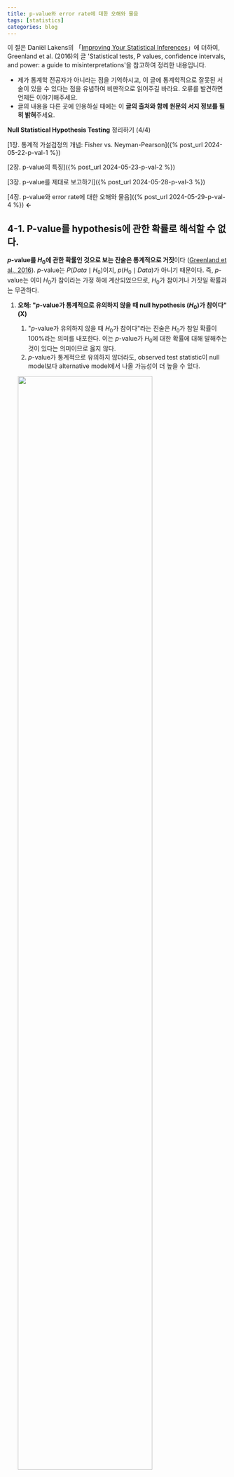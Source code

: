 ```yaml
---
title: p-value와 error rate에 대한 오해와 물음
tags: [statistics]
categories: blog
---
```


이 절은 Daniël Lakens의 「[Improving Your Statistical Inferences](https://lakens.github.io/statistical_inferences/)」에 더하여, Greenland et al. (2016)의 글 'Statistical tests, P values, confidence intervals, and power: a guide to misinterpretations'을 참고하여 정리한 내용입니다.

- 제가 통계학 전공자가 아니라는 점을 기억하시고, 이 글에 통계학적으로 잘못된 서술이 있을 수 있다는 점을 유념하여 비판적으로 읽어주길 바라요. 오류를 발견하면 언제든 이야기해주세요.
- 글의 내용을 다른 곳에 인용하실 때에는 이 **글의 출처와 함께 원문의 서지 정보를 필히 밝혀**주세요. 

**Null Statistical Hypothesis Testing** 정리하기 (4/4)

[1장. 통계적 가설검정의 개념: Fisher vs. Neyman-Pearson]({% post_url 2024-05-22-p-val-1 %}) 

[2장. p-value의 특징]({% post_url 2024-05-23-p-val-2 %})

[3장. p-value를 제대로 보고하기]({% post_url 2024-05-28-p-val-3 %})

[4장. p-value와 error rate에 대한 오해와 물음]({% post_url 2024-05-29-p-val-4 %}) **←**


## 4-1. P-value를 hypothesis에 관한 확률로 해석할 수 없다.
 **$p$-value를 $H_0$에 관한 확률인 것으로 보는 진술은 통계적으로 거짓**이다 ([Greenland et al., 2016](#9cd7a5)).  $p$-value는 $P(Data\mid H_0)$이지, $p(H_0\mid Data)$가 아니기 때문이다. 즉, $p$-value는 이미 $H_0$가 참이라는 가정 하에 계산되었으므로, $H_0$가 참이거나 거짓일 확률과는 무관하다.
1. **오해: "$p$-value가 통계적으로 유의하지 않을 때 null hypothesis ($H_0$)가 참이다"** **(X)**
	1. "$p$-value가 유의하지 않을 때 $H_0$가 참이다"라는 진술은 $H_0$가 참일 확률이 100%라는 의미를 내포한다. 이는 $p$-value가 $H_0$에 대한 확률에 대해 말해주는 것이 있다는 의미이므로 옳지 않다.
	2. $p$-value가 통계적으로 유의하지 않더라도, observed test statistic이 null model보다 alternative model에서 나올 가능성이 더 높을 수 있다.
    
    <p align="left">
  		<img src="/files/img/normal_two.svg" width="80%">
	</p>

2. **오해: "$p$-value가 통계적으로 유의하다면 null hypothesis ($H_0$)가 거짓이다"** **(X)**
	1. "$p$-value가 유의할 때 $H_0$가 거짓이다"라는 진술은 $H_0$가 거짓일 확률이 100%라는 의미를 내포한다. 이는 $p$-value가 $H_0$에 대한 확률에 대해 말해주는 것이 있다는 의미이므로 옳지 않다.
	2. $p$-value가 통계적으로 유의하더라도 $H_0$가 사실은 참이었을 가능성을 배제할 수 없다. 즉, test 결과로 $H_0$를 기각하는 행위가 type I error일 가능성을 배제할 수 없다. Neyman–Pearson은 이 상황을 두고 "null hypothesis가 거짓인 것처럼 *행동*하자 (*act* as if the null hypothesis is false)"고, "장기적으로 우리가 틀릴 확률은 5%가 안될 것이다 (not be wrong more than 5% of the time in the long run)."라고 결론 내릴 것이다. $H_0$가 참 또는 거짓인 것처럼 *행동 (act)* 하는 것은 $H_0$가 참이나 거짓이라고 믿는 것과는 다르다 ([Lakens, 2024, 1.7절](#83ef58)).  
	3. $p$-value가 작다면 **이는 $H_0$ 를 포함한 모든 가정이 만족된 모델 상**에서 관측 데이터가 드문 (unusual) 경우임을 나타낸다. 그러므로 $p$가 작다고 하여 관측한 데이터가 드문 경우라고 바로 결론 내릴 수는 없다[^1]. Random error가 매우 큰 경우이거나, 만족되었다고 간주된 가정이 사실 위배된 경우일 수 있기 때문이다. 특히 이때의 가정 (assumption)은 test statistics에 관한 가정뿐만 아니라 표본 추출, 실험군 배정 및 결측치 발생에서의 무작위성 (randomness)에 관한 가정, 나아가 P-value가 결과 보고를 위해 값이나 다른 결과를 기준으로 임의로 선택되지 않았다는 가정 또한 포함한다 ([Greenland, 2016](#9cd7a5)).
3. **오해: "$p = 0.03 < \alpha$로  통계적으로 유의한 경우, 이 결과가 type I error일 확률은 3%이다"** **(X)**
	1. "$p$-value가 type I error rate이다"라는 진술은 $p$-value가 $H_0$가 참일 때 잘못 기각하는 확률이라는 의미로서, 이는  $p$-value가 $H_0$에 대한 확률에 대해 말해주는 것이 있다는 의미이므로 옳지 않다.
	2. $H_0$가 참인데 우리가 얻은 test 결과가 $p = 0.03 < \alpha$라면, 이것은 100% type I error인 것이다. 
	3.  $p$-value와 $\alpha$ 모두 $H_0$가 참인 null model에서의 tail-area probability이며 $p$와 $\alpha$를 비교하여 의사결정을 한다는 점에서 $p$-value가 data를 기반으로 계산된 type I error rate인 것으로 이해하기 쉽지만, 이는 $p$-value라는 개념을 잘못 이해한 것이다 ([Goodman, 1999](#aa0559)). 
	4. "$p<0.05$를 얻었을 때 $H_0$가 참 (또는 거짓)일 확률은 무엇인가?"라는 질문은 "$H_0$가 참일 때 우리가 얻은  데이터 (또는 그보다 더 극단적인 데이터)를 얻을 확률은 무엇인가?"라는 질문과 다르다. $p$-value는 두 번째 질문에 대한 답만을 줄 수 있다.

## 4-2. p-value가 통계적으로 유의한지는 '실제로' 중요한지와는 무관하다.
- $p$-value가 통계적으로 유의한지, 즉 $p<\alpha$인지 아닌지는 effect size의 크기와는 무관하다. $p < 0.05$라거나 $p = 0.002$와 같은 $p$-value만으로는 평균의 차이가 얼마나 나는지 알 수 없다. 그래서 통계적으로 유의하다고 반드시 실제로 혹은 임상에서 의미있는 정도의 효과가 아닐 수 있고, 그 반대의 경우도 마찬가지이다.
- 즉, 통계적으로 유의한 결과는 null model하에서 '놀라운 (surprising)'결과인 것이지, 반드시 '중요한' 결과는 아닐 수 있다.
- 설령 effect의 크기가 중요하다고 하더라도, sample size가 큰 경우 effect size가 매우 작거나 가정이 약간이라도 위배되었을 때 통계적으로 유의하다는 결과가 나올 수 있다 ([Greenland, 2016](#9cd7a5)).  

## 4-3. P-value는 효과가 재현될 확률이 아니다.
- 하나의 연구에서 얻은 $p$를 바탕으로 효과가 재현될 확률을 계산하는 것은 불가능하다.
- 실제 효과가 있을 때, 어떤 test가 통계적으로 유의한 효과를 보일 확률은 power이다
- 실제 효과가 없을 때, 어떤 test가 통계적으로 유의한 효과를 보일 확률은 $\le \alpha$이다.

## 4-4. P-value는 우리의 데이터가 나올 확률이 아니다.
1.  $p$-value는 모든 가정이 만족되고 $H_0$가 참일 때 우리가 관측한 데이터 (혹은 통계량)이 나올 확률이 아니다. 이는 $p$-value의 정의에서 드러난다. $p$-value는 $P(\tau(\mathbf{X}) \ge \tau(\mathbf{x})\mid H_0)$ 로서, $H_0$하의 null model에서 test statistic의 관측값이 나오는 것 뿐만 아니라 *그 이상의 극단적인 값이 관측될* ("observations more extreme than what we observed") 이론적 확률을 의미하기 때문이다.
2. 이에 관해서는 [1-1절]({% post_url 2024-05-22-p-val-1 %}#1-1-fishers-test-of-significance){:target="_blank"}의 " $p$-value가 작다면 (1) test statistic이 관측된 상황이 매우 드문 사건이거나, (2) 가설로 상정된 null hypothesis가 타당하지 않은 가설이거나의 두 경우로 해석될 수 있다"라는 진술의 (1)이 통계학적으로 아주 엄밀한 문장은 아니라는 점을 짚어볼 필요가 있다.
	- "Either $H_0$ is true and a rare event has occured, or $H_0$  is false"라는 논리에서 'rare event'는 실제 관측통계량 $\tau(\mathbf{x})$를 관측하는 event가 아니라, 다음의 실제 관측통계량과 그보다 더 극단적인 ("more extreme") 통계량을 얻는 event $$ E = \{\text{possible data }x: |\tau(\mathbf{X})| \ge |\tau(\mathbf{x})|\}$$
			이다. 이는 $E$와 $\mathbf{x}$를 구별하지 않는 것이다 ([Berger & Delampady, 1987](#89420d)).
	- 이때 $\mathbf{X} = \mathbf{x}$라고 하는 것과 $\mathbf{X} \in E$라고 말하는 것은 상당한 차이가 있다. $\mathbf{X} \in E$는 $H_0$를 기각할 **훨씬 더 강한 증거**라는 점에서 그렇다. 
		- 가령 '동전의 앞뒷면이 나올 확률이 $0.5\%$로 같다'라는 명제가 $H_0$라 하자. 동전을 $100$번 던져서 앞면이 $60$번 나왔다. $\mathbf{X} = \mathbf{x} = 60$은 $H_0$를 적당히 신뢰하지 않을 정도라는 생각을 들게 하지만, $\mathbf{X} \in E$는 100번 중 60번 *이상의 극단 값*에서 앞면이 나왔다는 의미로서 $H_0$를 신뢰하지 않을 이유가 더 강해지는 것이다.
		- ~~Berger와 Selke는 $P(H_0\mid E)$가 흔히 $P$-value와 매우 가까워서 $P(H_0\mid \mathbf{x})$보다 작다는 것을 보인 바 있다 ([Berger & Selke, 1987](#3cc52e)).~~ (레퍼 직접 읽고 이해하고 확인해야함.)

## 4-5. p-value는 증거의 척도 (measures of evidence)인가?
1. Lakens는 $p$-value를 *증거*의 척도 (measures of *evidence*)로 해석하는 것이 통계학적으로 옳지 않다고 설명한다. 
	1. $H_0$가 실제로 참일 때 $p$-value가 uniform distribution을 따른다는 사실과 Lindley's paradox를 고려하면, $p$-value 단독을 증거의 척도로 이해하는 것은 옳지 않다.
	2. $p$-value가 증거의 척도라고 주장하는 이들은 '증거' (evidence)의 개념을 정의하지 않는다.
		- Lakens는 '증거 (evidence)'에 관한 Shafer의 이론을 따라서, 증거 (evidence)가 support function을 통해 정량될 수 있고, 통계적 증거를 평가할 때에 support는 likelihood function을 통해 정량될 수 있다고 설명한다 ([Shafer, 1976, p. 144](#1b1f90). 재인용: [Lakens, 2024, 1.6절](#83ef58))[^2].
2. 한편 Greenland는 $p$-value가 **증거의 척도로 쓰이는 경우**와 **의사결정을 위한 random variable로 쓰이는 경우**로 구별되어 이해될 수 있다고 본다 ([Greenland, 2023](#30bdb1)). $p$-value가 증거의 척도가 아니라고 주장하는 이들은 Neyman–Pearson framework에서의 $p$-value에만 초점을 두고 있다는 것이다.
	 1. Greenland에 따르면 frequentist statistics에서 사용하는 $P$-value는 두 가지 정의가 있다.
		- **divergence $p$-value**: Model과 observed statistics 간의 차이를 나타내는 $p$-value. 즉, 데이터와 모델의 차이 (divergence)를 나타낸다. 
		- **decision $p$-value**: 전체 sample space에 걸쳐 이분법적 결정 규칙을 표현하기 위한 random variable로서의 $p$-value 또는 그러한 random variable의 관측값. Decision $p$-value는 $H_0$와 $H_a$ 중 하나를 고르기 위해 사용된다. 
	2. 증거 (evidence)의 정의에 관한 단일한 합의점은 없지만, Fisher의 framework에서 $p$-value는 observed **data와 null model 사이의** compatibility 내지 **divergence에 대한 일관된 척도(coherent measures)** 로서, 어떠한 모델이나 가설에 대항하는(against) 증거의 척도 (measure of evidence)로 사용될 수 있다고 본다.

나는 잠정적으로는 Greenland의 설명이 더 설득력있다고 생각한다. [Lavine (2024)](#a0c299)의 연구와 같이 $p$-value가 증거의 척도가 아니라고 주장하는 문헌이 여럿 있고 살펴볼 필요가 있어 보이는데, 적어도 Lakens의 지적은 충분하지 않아 보인다. $H_0$가 참일 때 $p$-value가 uniform distribution을 따르고 Lindley's paradox가 존재한다는 점이 보여졌다고 하여도 이는 Neyman-Pearson framework에서의 지적이다. Fisherian framework에서는 $p$-value가 개별 실험의 관측값과 모델 간의 양립가능성(compatibility)을 나타내는 척도로 이해되지 못할 이유가 없는 것 같다. 

## 4-6. H0는 언제나 거짓이 아닌가?
1. NHST에 가해지는 비판 중 대표적인 것 중 하나가 null hypothesis ($H_0$)가 사실인 경우는 보통 없다는 주장이다. 
	- Tukey는 "A와 B의 효과가 다른가"라는 질문에 "They are always different for some decimal place" ("소숫점 몇째 자리까지 보면 항상 다르겠지")라고 답하며 NHST를 비판한 바 있다 ([Tukey, 1991](#62f187)).  
	- Meehl은 적어도 soft psychology 분야에서는 "... as I believe is generally recognized by statisticians today and by thoughtful social scientists, the null hypothesis, taken literally, is always false" 라며 $H_0$가 언제나 거짓이라고 설명한다 ([Meehl, 1978](#be9d84)). 
	- Cohen도 다음과 같이 null hypothesis가 언제나 거짓이라고 설명한다 ([Cohen, 1990](#07cba5)): 
	> The null hypothesis, taken literally (and that's the only way you can take it in formal hypothesis testing), is *always* false in the real world. It can only be true in the bowels of a computer processor running a Monte Carlo study (and even then a stray electron may make it false). If it is false, even to a tiny degree, it must be the case that a large enough sample will produce a significant result and lead to its rejection. So if the null hypothesis is always false, what's the big deal about rejecting it?
	- 즉, $H_0$가 언제나 거짓이라면 이를 기각하는 것이 의미가 없다는 것이다.
2. 하지만 Tukey를 비롯한 학자들의 이러한 견해가 가설 검정에 관한 잘못된 이해에서 비롯하며, NHST가 의미없다는 비판이 유효하지 않다는 반박도 있다:
	1. Point null (e.g. $\theta = \theta_0$)을 사용하는 것은 현실의 문제에 적절한 근사를 제공하므로 유용하다 ([Berger & Selke, 1987](#3cc52e)). Berger와 Selke는 실제로는 $H_0 : \vert \theta − \theta_0 \vert \le b$라는 가설을 사용하는 것이 타당하지만, 대개 $b$는 충분히 작으며 충분히 작은 $b$에 대해서는 $H_0 : \theta = \theta_0$ 로 근사될 수 있다는 결론을 내린다. (**아직 직접 읽고 이해하지 못함. Berger&Selke와 Berger&Delampady 둘다 보기.**)
	2. 모집단 간 평균 차이가 아주 미미할 때 $H_0$ 를 기각하기 위해서는 sample size가 상당히 커야한다. 가령 two-sided $t$-test에서 Cohen’s $d = 0.001$인 정도로 미미한 차이를 기각하기 위해서는 $n \approx 31,000,000$의 표본이 필요하다 ($\alpha = 0.05, \beta = 0.8$). Sample size가 저렇게 크지 않은 대부분의 상황에서는 미미한 차이가 있어도 $H_0$ 가 기각되지 않으므로 $H_0$가 가설로 적절하다는 주장이다. **G-power 계산식을 직접 확인해보기**
	3. NHST는 sample을 통해 현실 세계에 있는 모집단에 관한 정보를 얻기 위해 사용하는 도구이다. Lakens는 위의 반박들이 NHST를 통해 알고자 하는 '현실 세계 (real world)'가 무엇인지 놓치고 있다고 주장한다 ([Lakens, 2014](#bee925)).
		- 현실 세계에서는 지금 이 순간에도 사람들이 죽고 태어나고 있다. 오늘 측정한 모집단의 parameter는 내일 측정한 모집단의 parameter와 분명 다를 것이다. 
		- 하지만 NHST에서는 특정한 시점의 parameter가 정확히 어떤 값인지가 중요한 것이 아니다. NHST를 통해 우리는 현실 세계에 대한 **일반화되고 평균적인 진술**의 참거짓 판단에 *참고할만한* 자료를 얻고자 하기 때문이다. 그러므로 $H_0: \theta = \theta_0$가 언제나 잘못되었다는 사실이 point null hypothesis가 NHST에서 쓰이지 못할 이유가 되지 않는다.  

## 4-7. alpha는 발표된 연구 중 type I error가 있을 확률이 아니다.
Lakens의 글 2.2절을 참고.
$\alpha = 0.05$일 때 발표된 연구의 최대 $5\%$가 type I error일 것이다' 라는 진술은 거짓이다. 
1. Type I error rate은 '실제로는 효과가 없을 때 효과가 있다고 잘못 결론짓는 오류 확률'로서, '연구가 통계적으로 유의한 결과를 보였을 때 그것이 실제 효과가 있을 확률'과는 구별된다.
	-  $\alpha = P(\text{statistically significant result }\mid \text{ no actual effect})$ 인 반면, 
	- 해당 물음은 $P(\text{no actual effect } \mid \text{ statistically significant result})$를 의미한다.
2. 후자의 확률은 **false positive report probability (false positive risk; false discovery rate)** 라 불리고, 이와 반대되는 확률은 **positive predictive value (PPV)** 로 불린다. $$\begin{align}PPV &= \frac{\text{True Positives}}{\text{True Positives + False Positives}}\\\\FDR = FPRP &= \frac{\text{False Positives}}{\text{True Positives + False Positives}}\end{align}$$
3. 연구 결과는 통계적으로 유의한 결과와 그렇지 않은 결과 모두를 얻게 되지만, 연구를 발표할 때는 통계적으로 유의한 결과 위주로 보고하는 편향이 발생된다. 
	- 그래서 $\alpha = 0.05$로 하는 test를 수행하여도, 실제 보고되는 결과는 통계적으로 유의한 결과가 위주가 되므로 $FDR$는 $5\%$보다 클 수 있다. 

## Reference
- Berger, J. O., & Delampady, M. (1987). Testing Precise Hypotheses. *Statistical Science, 2*(3), 317-335. [https://doi.org/10.1214/ss/1177013238](https://doi.org/10.1214/ss/1177013238){:target="_blank"}  <a id="89420d"></a>
- Berger, J. O., & Sellke, T. (1987). Testing a Point Null Hypothesis: The Irreconcilability of P Values and Evidence. *Journal of the American Statistical Association, 82*(397), 112-122. [https://doi.org/10.2307/2289131](https://doi.org/10.2307/2289131){:target="_blank"}  <a id="3cc52e"></a>
- Cohen, J. (1990). Things I have learned (so far).*American Psychologist, 45*(12), 1304-1312. [https://doi.org/10.1037/0003-066X.45.12.1304](https://doi.org/10.1037/0003-066X.45.12.1304){:target="_blank"}  <a id="07cba5"></a>
- Edgington, E. S. (1965). The assumption of homogeneity of variance for the "t" test and nonparametric tests. *Journal of Psychology, 59*, 177.  <a id="ca70e2"></a>
- Goodman, S. N. (1999). Toward Evidence-Based Medical Statistics. 1: The P Value Fallacy. *Annals of Internal Medicine, 130*(12), 995-1004. [https://doi.org/10.7326/0003-4819-130-12-199906150-00008](https://doi.org/10.7326/0003-4819-130-12-199906150-00008){:target="_blank"}  <a id="aa0559"></a>
- Greenland, S., Senn, S. J., Rothman, K. J., Carlin, J. B., Poole, C., Goodman, S. N., & Altman, D. G. (2016). Statistical tests, P values, confidence intervals, and power: a guide to misinterpretations. *European Journal of Epidemiology, 31*(4), 337-350. [https://doi.org/10.1007/s10654-016-0149-3](https://doi.org/10.1007/s10654-016-0149-3){:target="_blank"}  <a id="9cd7a5"></a>
- Lakens, D. (2014, June 12). The Null Is Always False (Except When It Is True). *The 20% Statistician*. [https://daniellakens.blogspot.com/2014/06/the-null-is-always-false-except-when-it.html](https://daniellakens.blogspot.com/2014/06/the-null-is-always-false-except-when-it.html){:target="_blank"}  <a id="bee925"></a>
- Lakens, D. (2024). *Improving Your Statistical Inference* (1.4.5 ed.). [https://lakens.github.io/statistical_inferences](https://lakens.github.io/statistical_inferences){:target="_blank"} <a id="83ef58"></a>
- Lavine, M. (2024). P-values don’t measure evidence. *Communications in Statistics - Theory and Methods, 53*(2), 718-726. https://doi.org/10.1080/03610926.2022.2091783 <a id="a0c299"></a>
- Meehl, P. E. (1978). Theoretical risks and tabular asterisks: Sir Karl, Sir Ronald, and the slow progress of soft psychology. *Journal of Consulting and Clinical Psychology, 46*(4), 806-834. [https://doi.org/10.1037/0022-006X.46.4.806](https://doi.org/10.1037/0022-006X.46.4.806){:target="_blank"}  <a id="be9d84"></a>
- Tukey, J. W. (1991). The Philosophy of Multiple Comparisons. *Statistical Science, 6*(1), 100-116. [http://www.jstor.org/stable/2245714](http://www.jstor.org/stable/2245714){:target="_blank"}  <a id="62f187"></a>

[^1]: Edgington의 연구를 사례로 들어, $p = 0.01 < 0.05 = \alpha$인 상황을 고려해 보자. (1) 만약 아무런 가정없이 $p = 0.01$이 나왔는데 $H_0: \mu_1 = \mu_2$를 기각하였다면, independent identically distributed(i.i.d) normal population에서 random sampling되지 않았을 수 있다고 반박할 수 있겠다. (2) 만약 i.i.d. normal population에서 random sampling되었다는 가정이 전제되었을 때 $H_0$를 기각하였다면, $\mu$에서 차이가 발생한 것이었을 수 있지만 $\sigma^2$에서 차이가 발생한 경우일 수도 있다. (3) 만약 i.i.d. normal, homoscedastic population에서 random sampling되었다는 가정이 전제된다면 그때야말로 $H_0: \mu_1 = \mu_2$에 관한 기각 여부를 다룰 수 있는 것이다. ([Edgington, 1965](#ca70e2))

[^2]: Evidence가 likelihood에 의해 정량될 수 있다는 주장에 대해, Greenland는 likelihood function이 evidence를 포착하는데 실패하며 likelihood가 evidence의 모든 측면을 아우르지도 않는다는 여러 연구를 제시하면서 statistical evidence에 대한 합의된 단일 정의는 없다고 본다 ([Greenland, 2023](#30bdb1)).
